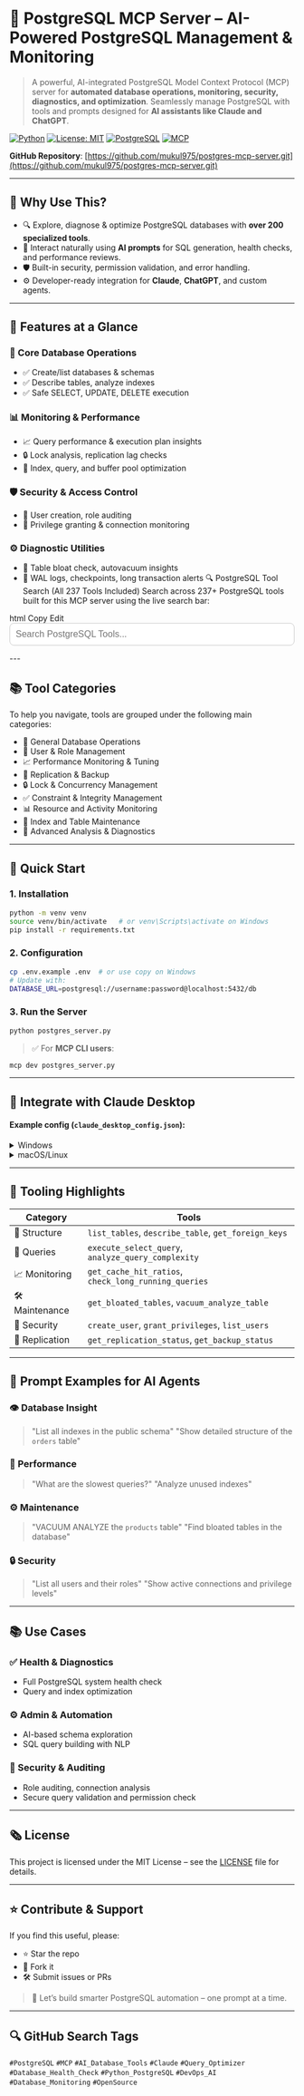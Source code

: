 # 🔄 PostgreSQL MCP Server – AI-Powered PostgreSQL Management & Monitoring

> A powerful, AI-integrated PostgreSQL Model Context Protocol (MCP) server for **automated database operations, monitoring, security, diagnostics, and optimization**. Seamlessly manage PostgreSQL with tools and prompts designed for **AI assistants like Claude and ChatGPT**.

[![Python](https://img.shields.io/badge/Python-3.8%2B-blue.svg)](https://python.org)
[![License: MIT](https://img.shields.io/badge/License-MIT-yellow.svg)](https://opensource.org/licenses/MIT)
[![PostgreSQL](https://img.shields.io/badge/PostgreSQL-Compatible-blue?logo=postgresql)](https://www.postgresql.org/)
[![MCP](https://img.shields.io/badge/MCP%20Server-PostgreSQL%20Integration-brightgreen)]()

**GitHub Repository**: [https://github.com/mukul975/postgres-mcp-server.git](https://github.com/mukul975/postgres-mcp-server.git)

---

## 📌 Why Use This?

* 🔍 Explore, diagnose & optimize PostgreSQL databases with **over 200 specialized tools**.
* 💬 Interact naturally using **AI prompts** for SQL generation, health checks, and performance reviews.
* 🛡️ Built-in security, permission validation, and error handling.
* ⚙️ Developer-ready integration for **Claude**, **ChatGPT**, and custom agents.

---

## 🔑 Features at a Glance

### 🔧 Core Database Operations

* ✅ Create/list databases & schemas
* ✅ Describe tables, analyze indexes
* ✅ Safe SELECT, UPDATE, DELETE execution

### 📊 Monitoring & Performance

* 📈 Query performance & execution plan insights
* 🔒 Lock analysis, replication lag checks
* 🚀 Index, query, and buffer pool optimization

### 🛡️ Security & Access Control

* 👥 User creation, role auditing
* 🔐 Privilege granting & connection monitoring

### ⚙️ Diagnostic Utilities

* 🧪 Table bloat check, autovacuum insights
* 💽 WAL logs, checkpoints, long transaction alerts
🔍 PostgreSQL Tool Search (All 237 Tools Included)
Search across 237+ PostgreSQL tools built for this MCP server using the live search bar:

html
Copy
Edit
<input type="text" id="toolSearch" placeholder="Search PostgreSQL Tools..." style="width:100%;padding:10px;font-size:16px;border-radius:8px;border:1px solid #ccc;">
<ul id="toolResults" style="list-style:none;padding-left:0;"></ul>
<script>
  fetch('https://raw.githubusercontent.com/mukul975/postgres-mcp-server/main/tools/postgresql_tools_list.json')
    .then(response => response.json())
    .then(tools => {
      const input = document.getElementById('toolSearch');
      const results = document.getElementById('toolResults');
      input.addEventListener('input', function () {
        const query = this.value.toLowerCase();
        const filtered = tools.filter(tool => tool.toLowerCase().includes(query));
        results.innerHTML = filtered.map(tool => `<li>${tool}</li>`).join('');
      });
    });
</script>
---

## 📚 Tool Categories

To help you navigate, tools are grouped under the following main categories:

- 🔧 General Database Operations
- 👥 User & Role Management
- 📈 Performance Monitoring & Tuning
- 🔁 Replication & Backup
- 🔒 Lock & Concurrency Management
- ✅ Constraint & Integrity Management
- 📊 Resource and Activity Monitoring
- 🧰 Index and Table Maintenance
- 🔬 Advanced Analysis & Diagnostics

---

## 🚀 Quick Start

### 1. Installation

```bash
python -m venv venv
source venv/bin/activate   # or venv\Scripts\activate on Windows
pip install -r requirements.txt
```

### 2. Configuration

```bash
cp .env.example .env  # or use copy on Windows
# Update with:
DATABASE_URL=postgresql://username:password@localhost:5432/db
```

### 3. Run the Server

```bash
python postgres_server.py
```

> ✅ For **MCP CLI users**:

```bash
mcp dev postgres_server.py
```

---

## 🧠 Integrate with Claude Desktop

#### Example config (`claude_desktop_config.json`):

<details>
<summary>Windows</summary>

```json
{
  "mcpServers": {
    "postgres": {
      "command": "python",
      "args": ["postgres_server.py"],
      "cwd": "C:\\path\\to\\postgres-mcp-server",
      "env": {
        "DATABASE_URL": "postgresql://username:password@localhost:5432/database"
      }
    }
  }
}
```

</details>

<details>
<summary>macOS/Linux</summary>

```json
{
  "mcpServers": {
    "postgres": {
      "command": "python",
      "args": ["postgres_server.py"],
      "cwd": "/absolute/path/to/postgres-mcp-server",
      "env": {
        "DATABASE_URL": "postgresql://username:password@localhost:5432/database"
      }
    }
  }
}
```

</details>

---

## 🧰 Tooling Highlights

| Category        | Tools                                                |
| --------------- | ---------------------------------------------------- |
| 🧱 Structure    | `list_tables`, `describe_table`, `get_foreign_keys`  |
| 📄 Queries      | `execute_select_query`, `analyze_query_complexity`   |
| 📈 Monitoring   | `get_cache_hit_ratios`, `check_long_running_queries` |
| 🛠️ Maintenance | `get_bloated_tables`, `vacuum_analyze_table`         |
| 🔐 Security     | `create_user`, `grant_privileges`, `list_users`      |
| 🔁 Replication  | `get_replication_status`, `get_backup_status`        |

---

## 💬 Prompt Examples for AI Agents

### 👁️ Database Insight

> "List all indexes in the public schema"
> "Show detailed structure of the `orders` table"

### 🚀 Performance

> "What are the slowest queries?"
> "Analyze unused indexes"

### ⚙ Maintenance

> "VACUUM ANALYZE the `products` table"
> "Find bloated tables in the database"

### 🔒 Security

> "List all users and their roles"
> "Show active connections and privilege levels"

---

## 📚 Use Cases

### ✅ Health & Diagnostics

* Full PostgreSQL system health check
* Query and index optimization

### ⚙ Admin & Automation

* AI-based schema exploration
* SQL query building with NLP

### 🔐 Security & Auditing

* Role auditing, connection analysis
* Secure query validation and permission check

---

## 🗞️ License

This project is licensed under the MIT License – see the [LICENSE](./LICENSE) file for details.

---

## ⭐ Contribute & Support

If you find this useful, please:

* ⭐ Star the repo
* 🍝 Fork it
* 🛠️ Submit issues or PRs

> 🧠 Let’s build smarter PostgreSQL automation – one prompt at a time.

---

## 🔍 GitHub Search Tags

`#PostgreSQL` `#MCP` `#AI_Database_Tools` `#Claude` `#Query_Optimizer` `#Database_Health_Check` `#Python_PostgreSQL` `#DevOps_AI` `#Database_Monitoring` `#OpenSource`
